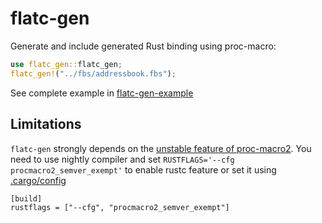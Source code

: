 flatc-gen
========

Generate and include generated Rust binding using proc-macro:

```rust
use flatc_gen::flatc_gen;
flatc_gen!("../fbs/addressbook.fbs");
```

See complete example in [flatc-gen-example](./flatc-gen-example)

Limitations
------------
`flatc-gen` strongly depends on the [unstable feature of proc-macro2](https://docs.rs/proc-macro2/0.4.27/proc_macro2/#unstable-features). You need to use nightly compiler and set `RUSTFLAGS='--cfg procmacro2_semver_exempt'` to enable rustc feature or set it using [.cargo/config](./.cargo/config)

```
[build]
rustflags = ["--cfg", "procmacro2_semver_exempt"]
```
